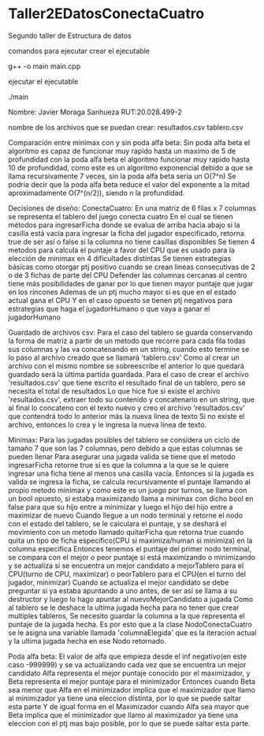 # Taller2EDatosConectaCuatro
Segundo taller de Estructura de datos

comandos para ejecutar
crear el ejecutable

g++ -o main main.cpp

ejecutar el ejecutable

./main


Nombre: Javier Moraga Sanhueza
RUT:20.028.499-2

nombre de los archivos que se puedan crear:
resultados.csv
tablero.csv

Comparación entre minimax con y sin poda alfa beta:
Sin poda alfa beta el algoritmo es capaz de funcionar muy rapido hasta un maximo de 5 de profundidad
con la poda alfa beta el algoritmo funcionar muy rapido hasta 10 de profundidad, como este es un algoritmo exponencial debido a que se llama recursivamente 7 veces, sin la poda alfa beta sería un O(7^n)
Se podría decir que la poda alfa beta reduce el valor del exponente a la mitad aproximadamente O(7^(n/2)), siendo n la profundidad.

Decisiones de diseño:
ConectaCuatro: En una matriz de 6 filas x 7 columnas se representa el tablero del juego conecta cuatro
En el cual se tienen métodos para ingresarFicha donde se evalua de arriba hacia abajo si la casilla está vacía para ingresar la ficha del jugador especificado, retorna true de ser así o false si la columna no tiene casillas disponibles
Se tienen 4 metodos para calcula el puntaje a favor del CPU que es usado para la elección de minimax en 4 dificultades distintas
Se tienen estrategias básicas como otorgar ptj positivo cuando se crean lineas consecutivas de 2 o de 3 fichas de parte del CPU
Defender las columnas cercanas al centro tiene más posibilidades de ganar por lo que tienen mayor puntaje que jugar en los rincones
Ademas de un ptj mucho mayor si es que en el estado actual gana el CPU
Y en el caso opuesto se tienen ptj negativos para estrategias que haga el jugadorHumano o que vaya a ganar el jugadorHumano

Guardado de archivos csv:
Para el caso del tablero se guarda conservando la forma de matriz a partir de un metodo que recorre para cada fila todas sus columnas y las va concatenando en un string, cuando esto termine se lo paso al archivo creado que se llamará 'tablero.csv'
Como al crear un archivo con el mismo nombre se sobreescribe el anterior lo que quedará guardado será la última partida guardada.
Para el caso de crear el archivo 'resultados.csv' que tiene escrito el resultado final de un tablero, pero se necesita el total de resultados
Lo que hice fue si existe el archivo 'resultados.csv', extraer todo su contenido y concatenarlo en un string, que al final lo concateno con el texto nuevo y creo el archivo 'resultados.csv' que contendrá todo lo anterior más la nueva linea de texto
Si no existe el archivo, entonces lo crea y le ingresa la nueva linea de texto.

Minimax:
Para las jugadas posibles del tablero se considera un ciclo de tamaño 7 que son las 7 columnas, pero debido a que estas columnas se pueden llenar
Para asegurar una jugada valida se tiene que el metodo ingresarFicha retorne true si es que la columna a la que se le quiere ingresar una ficha tiene al menos una casilla vacía.
Entonces si la jugada es valida se ingresa la ficha, se calcula recursivamente el puntaje llamando al propio metodo minimax y como este es un juego por turnos, se llama con un bool opuesto, si estaba maximizando llama a minimax con dicho bool en false para que su hijo entre a minimizar y luego el hijo del hijo entre a maximizar de nuevo
Cuando llegue a un nodo terminal y retorne el nodo con el estado del tablero, se le calculara el puntaje, y se deshará el movimiento con un metodo llamado quitarFicha que retorna true cuando quita un tipo de ficha especifico(CPU si maximiza/human si minimiza) en la columna especifica
Entonces tenemos el puntaje del primer nodo terminal, se compara con el mejor o peor puntaje si está maximizando o minimizando y se actualiza si se encuentra un mejor candidato a mejorTablero para el CPU(turno de CPU, maximizar) o peorTablero para el CPU(en el turno del jugador, minimizar)
Cuando se actualiza el mejor candidato se debe preguntar si ya estaba apuntando a uno antes, de ser así se llama a su destructor y luego lo hago apuntar al nuevoMejorCandidato a jugada
Como al tablero se le deshace la ultima jugada hecha para no tener que crear multiples tableros, Se necesito guardar la columna a la que representa el puntaje de la jugada hecha.
Es por esto que a la clase NodoConectaCuatro se le asigna una variable llamada 'columnaElegida' que es la iteracion actual y la ultima jugada hecha en ese Nodo retornado.

Poda alfa beta:
El valor de alfa que empieza desde el inf negativo(en este caso -999999) y se va actualizando cada vez que se encuentra un mejor candidato
Alfa representa el mejor puntaje conocido por el maximizador, y Beta representa el mejor puntaje para el minimizador
Entonces cuando Beta sea menor que Alfa en el minimizador implica que el maximizador que llamo al minimizador ya tiene una eleccion distinta, por lo que se puede saltar esta parte
Y de igual forma en el Maximizador cuando Alfa sea mayor que Beta implica que el minimizador que llamo al maximizador ya tiene una eleccion con el ptj mas bajo posible, por lo que se puede saltar esta parte.
